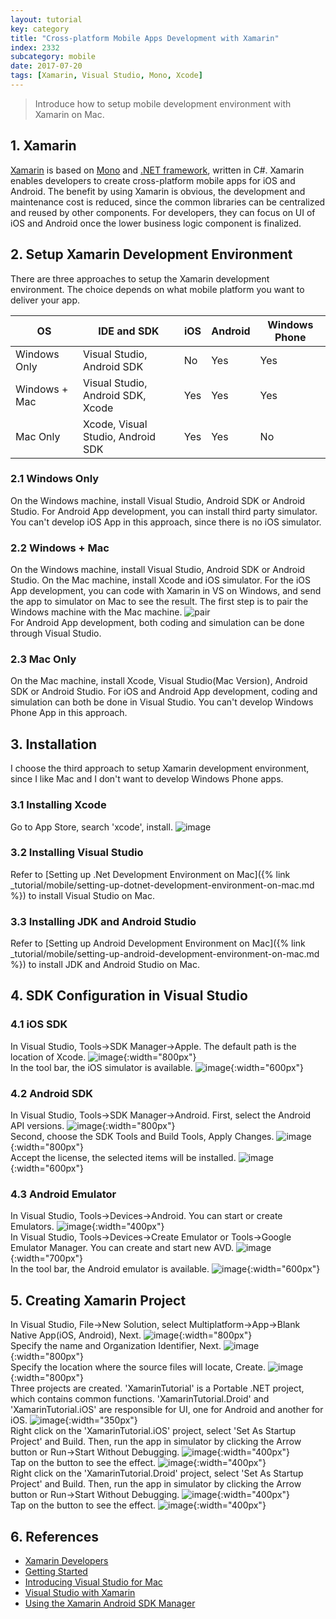 ```yaml
---
layout: tutorial
key: category
title: "Cross-platform Mobile Apps Development with Xamarin"
index: 2332
subcategory: mobile
date: 2017-07-20
tags: [Xamarin, Visual Studio, Mono, Xcode]
---
```


> Introduce how to setup mobile development environment with Xamarin on Mac.

## 1. Xamarin
[Xamarin](https://www.xamarin.com/) is based on [Mono](http://www.mono-project.com/) and [.NET framework](https://docs.microsoft.com/en-us/dotnet/framework/), written in C#. Xamarin enables developers to create cross-platform mobile apps for iOS and Android. The benefit by using Xamarin is obvious, the development and maintenance cost is reduced, since the common libraries can be centralized and reused by other components. For developers, they can focus on UI of iOS and Android once the lower business logic component is finalized.

## 2. Setup Xamarin Development Environment
There are three approaches to setup the Xamarin development environment. The choice depends on what mobile platform you want to deliver your app.

|OS           |IDE and SDK                      |iOS|Android|Windows Phone|
|-------------|---------------------------------|---|-------|-------------|
|Windows Only |Visual Studio, Android SDK       |No |Yes    |Yes          |
|Windows + Mac|Visual Studio, Android SDK, Xcode|Yes|Yes    |Yes          |
|Mac Only     |Xcode, Visual Studio, Android SDK|Yes|Yes    |No           |

### 2.1 Windows Only
On the Windows machine, install Visual Studio, Android SDK or Android Studio. For Android App development, you can install third party simulator. You can't develop iOS App in this approach, since there is no iOS simulator.
### 2.2 Windows + Mac
On the Windows machine, install Visual Studio, Android SDK or Android Studio. On the Mac machine, install Xcode and iOS simulator. For the iOS App development, you can code with Xamarin in VS on Windows, and send the app to simulator on Mac to see the result. The first step is to pair the Windows machine with the Mac machine.
![pair](/assets/images/frontend/2332/pair.png)  
For Android App development, both coding and simulation can be done through Visual Studio.
### 2.3 Mac Only
On the Mac machine, install Xcode, Visual Studio(Mac Version), Android SDK or Android Studio. For iOS and Android App development, coding and simulation can both be done in Visual Studio. You can't develop Windows Phone App in this approach.

## 3. Installation
I choose the third approach to setup Xamarin development environment, since I like Mac and I don't want to develop Windows Phone apps.
### 3.1 Installing Xcode
Go to App Store, search 'xcode', install.
![image](/assets/images/frontend/2332/appstore.png)  
### 3.2 Installing Visual Studio
Refer to [Setting up .Net Development Environment on Mac]({% link _tutorial/mobile/setting-up-dotnet-development-environment-on-mac.md %}) to install Visual Studio on Mac.
### 3.3 Installing JDK and Android Studio
Refer to [Setting up Android Development Environment on Mac]({% link _tutorial/mobile/setting-up-android-development-environment-on-mac.md %}) to install JDK and Android Studio on Mac.

## 4. SDK Configuration in Visual Studio
### 4.1 iOS SDK
In Visual Studio, Tools->SDK Manager->Apple. The default path is the location of Xcode.
![image](/assets/images/frontend/2332/ios_sdk.png){:width="800px"}  
In the tool bar, the iOS simulator is available.
![image](/assets/images/frontend/2332/ios_simulator.png){:width="600px"}  
### 4.2 Android SDK
In Visual Studio, Tools->SDK Manager->Android. First, select the Android API versions.
![image](/assets/images/frontend/2332/android_sdk.png){:width="800px"}  
Second, choose the SDK Tools and Build Tools, Apply Changes.
![image](/assets/images/frontend/2332/android_tools.png){:width="800px"}  
Accept the license, the selected items will be installed.
![image](/assets/images/frontend/2332/android_license.png){:width="600px"}  
### 4.3 Android Emulator
In Visual Studio, Tools->Devices->Android. You can start or create Emulators.
![image](/assets/images/frontend/2332/android_devices.png){:width="400px"}  
In Visual Studio, Tools->Devices->Create Emulator or Tools->Google Emulator Manager. You can create and start new AVD.
![image](/assets/images/frontend/2332/avd_manager.png){:width="700px"}  
In the tool bar, the Android emulator is available.
![image](/assets/images/frontend/2332/android_emulator.png){:width="600px"}  

## 5. Creating Xamarin Project
In Visual Studio, File->New Solution, select Multiplatform->App->Blank Native App(iOS, Android), Next.
![image](/assets/images/frontend/2332/xamarin_create.png){:width="800px"}  
Specify the name and Organization Identifier, Next.
![image](/assets/images/frontend/2332/xamarin_appname.png){:width="800px"}  
Specify the location where the source files will locate, Create.
![image](/assets/images/frontend/2332/xamarin_location.png){:width="800px"}  
Three projects are created. 'XamarinTutorial' is a Portable .NET project, which contains common functions. 'XamarinTutorial.Droid' and 'XamarinTutorial.iOS' are responsible for UI, one for Android and another for iOS.
![image](/assets/images/frontend/2332/xamarin_project.png){:width="350px"}  
Right click on the 'XamarinTutorial.iOS' project, select 'Set As Startup Project' and Build. Then, run the app in simulator by clicking the Arrow button or Run->Start Without Debugging.
![image](/assets/images/frontend/2332/ios_running1.png){:width="400px"}  
Tap on the button to see the effect.
![image](/assets/images/frontend/2332/ios_running2.png){:width="400px"}  
Right click on the 'XamarinTutorial.Droid' project, select 'Set As Startup Project' and Build. Then, run the app in simulator by clicking the Arrow button or Run->Start Without Debugging.
![image](/assets/images/frontend/2332/android_running1.png){:width="400px"}  
Tap on the button to see the effect.
![image](/assets/images/frontend/2332/android_running2.png){:width="400px"}  

## 6. References
* [Xamarin Developers](https://developer.xamarin.com/)
* [Getting Started](https://developer.xamarin.com/guides/cross-platform/getting_started/)
* [Introducing Visual Studio for Mac](https://docs.microsoft.com/en-us/visualstudio/mac/)
* [Visual Studio with Xamarin](https://developer.xamarin.com/guides/cross-platform/windows/visual-studio/)
* [Using the Xamarin Android SDK Manager](https://developer.xamarin.com/guides/android/application_fundamentals/using-the-sdk-manager/)
